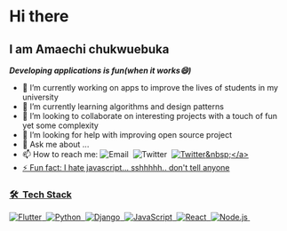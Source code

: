 # Hi there
## I am Amaechi chukwuebuka
***Developing applications is fun(when it works😄)***

- 🔭 I’m currently working on apps to improve the lives of students in my university
- 🌱 I’m currently learning algorithms and design patterns
- 👯 I’m looking to collaborate on interesting projects with a touch of fun yet some complexity
- 🤔 I’m looking for help with improving open source project
- 💬 Ask me about ...
- 📫 How to reach me: 
  ![Email](https://img.shields.io/badge/-amaechi.chukwuebuka1@gmail.com-05122A?style=flat&logo=gmail)&nbsp;
  ![Twitter](https://img.shields.io/badge/-@nixcode1_-05122A?style=flat&logo=twitter&link=https://twitter.com/nixcode1_)&nbsp;
  <a href="https://twitter.com/nixcode1_">![Twitter](https://img.shields.io/badge/-@nixcode1_-05122A?style=flat&logo=twitter&link=https://twitter.com/nixcode1_)&nbsp;</a>
- ⚡ Fun fact: I hate javascript... sshhhhh.. don't tell anyone

### 🛠 &nbsp;Tech Stack

![Flutter](https://img.shields.io/badge/-Flutter-05122A?style=flat&logo=flutter)&nbsp;
![Python](https://img.shields.io/badge/-Python-05122A?style=flat&logo=python)&nbsp;
![Django](https://img.shields.io/badge/-Django-05122A?style=flat&logo=django&logoColor=092E20)&nbsp;
![JavaScript](https://img.shields.io/badge/-JavaScript-05122A?style=flat&logo=javascript)&nbsp;
![React](https://img.shields.io/badge/-React-05122A?style=flat&logo=react)&nbsp;
![Node.js](https://img.shields.io/badge/-Node.js-05122A?style=flat&logo=node.js)&nbsp;
<!--
**nixcode1/nixcode1** is a ✨ _special_ ✨ repository because its `README.md` (this file) appears on your GitHub profile.

Here are some ideas to get you started:

- 🔭 I’m currently working on ...
- 🌱 I’m currently learning ...
- 👯 I’m looking to collaborate on ...
- 🤔 I’m looking for help with ...
- 💬 Ask me about ...
- 📫 How to reach me: ...
- 😄 Pronouns: ...
- ⚡ Fun fact: ...
-->
